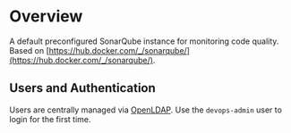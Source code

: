 # Overview

A default preconfigured SonarQube instance for monitoring code quality. Based on [https://hub.docker.com/_/sonarqube/](https://hub.docker.com/_/sonarqube/).

## Users and Authentication

Users are centrally managed via [OpenLDAP](../openldap). Use the `devops-admin` user to login for the first time.
